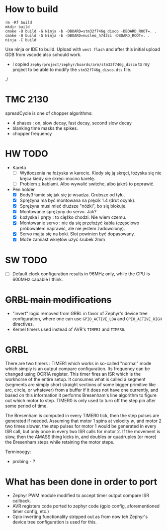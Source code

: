# How to build
```
rm -Rf build
mkdir build
cmake -B build -G Ninja -b -DBOARD=stm32f746g_disco -DBOARD_ROOT=. .
cmake -B build -G Ninja -b -DBOARD=nucleo_h743zi -DBOARD_ROOT=. .
ninja -C build
```

Use ninja or IDE to build. Upload with `west flash` and after this initial upload GDB from vscode also sohould work.

* I copied `zephyrproject/zephyr/boards/arm/stm32f746g_disco` to my project to be able to modify the `stm32f746g_disco.dts` file.

./


# TMC 2130
spreadCycle is one of chopper algorithms:
* 4 phases : on, slow decay, fast decay, second slow decay
* blanking time masks the spikes.
* chopper frequency

# HW TODO
* Kareta
  * [ ] Wytłoczenia na łożyska w karecie. Kiedy się ją skręci, łożyska się nie kręca kiedy się skręci mocno karetę.
  * [ ] Problem z kablami. Albo wywalić switche, albo jakoś to poprawić.
* Pen holder
  * [x] Body3 łamie się jak się je wsadza. Grubsze od tyłu.
  * [x] Sprężyna ma być montowana na pręcik 1.4 (drut ocynk).
  * [x] Sprężyna musi mieć dłuższe "nóżki", bo się blokuje.
  * [x] Montowanie sprężyny do servo. Jak?
  * [x] Łożyska i pręty : to ciężko chodzi. Nie wiem czemu.
  * [x] Montowanie servo : nie da się przełożyć kabla (częściowo próbowałem naprawić, ale nie jestem zadowolony).
  * [x] Servo majta się na boki. Slot powinien być dopasowany.
  * [x] Może zamiast wkrętów uzyć śrubek 2mm

# SW TODO
* [ ] Default clock configuration results in 96MHz only, while the CPU is 600MHz capable I think.


# ~~GRBL main modifications~~
* "invert" logic removed from GRBL in favor of Zephyr's device tree configuration, where one can use `GPIO_ACTIVE_LOW` and `GPIO_ACTIVE_HIGH` directives.
* Kernel timers used instead of AVR's `TIMER1` and `TIMER0`.

# GRBL
There are two timers : TIMER1 which works in so-called "normal" mode which simply is an output compare configuration. Its frequency can be changed using OCR1A register. This timer fires an ISR which is the workhorse of the entire setup. It consumes what is called a segment (segments are simply short straight sections of some bigger primitive like arc, circle, or whatever) from a buffer if it does not have one currently, and based on this information it performs Bresenham's line algorithm to figure out which motor to step. TIMER0 is only used to turn off the step pin after some period of time.

The Bresenham is computed in every TIMER0 tick, then the step pulses are generated if needed. Assuming that motor 1 spins at velocity *w*, and motor 2 two times slower, the step pulses for motor 1 would be generated in every ISR call, but only once in every two ISR calls for motor 2. If the movement is slow, then the AMASS thing kicks in, and doubles or quadruples (or more) the Bresenham steps while retaining the motor steps.

Terminoogy:
* probing - ?

# What has been done in order to port
* Zephyr PWM module modified to accept timer output compare ISR callback.
* AVR registers code ported to zephyr code (gpio config, aforementioned timer config, etc.)
* Gpio inverting functionality stripped out as from now teh Zephyr's device tree configuration is used for this.